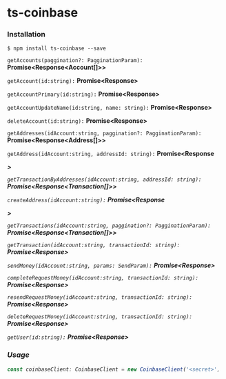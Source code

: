 # ts-coinbase
### Installation

```
$ npm install ts-coinbase --save
```

`getAccounts(paggination?: PagginationParam):` **Promise<Response<Account[]>>**

`getAccount(id:string):` **Promise<Response<Account>>**

`getAccountPrimary(id:string):` **Promise<Response<Account>>**

`getAccountUpdateName(id:string, name: string):` **Promise<Response<Account>>**

`deleteAccount(id:string):` **Promise<Response<any>>**

`getAddresses(idAccount:string, paggination?: PagginationParam):` **Promise<Response<Address[]>>**

`getAddress(idAccount:string, addressId: string):` **Promise<Response<Address>>**

`getTransactionByAddresses(idAccount:string, addressId: string):` **Promise<Response<Transaction[]>>**

`createAddress(idAccount:string):` **Promise<Response<Address>>**

`getTransactions(idAccount:string, paggination?: PagginationParam):` **Promise<Response<Transaction[]>>**

`getTransaction(idAccount:string, transactionId: string):` **Promise<Response<Transaction>>**

`sendMoney(idAccount:string, params: SendParam):` **Promise<Response<Transaction>>**

`completeRequestMoney(idAccount:string, transactionId: string):` **Promise<Response<any>>**

`resendRequestMoney(idAccount:string, transactionId: string):` **Promise<Response<any>>**

`deleteRequestMoney(idAccount:string, transactionId: string):` **Promise<Response<any>>**

`getUser(id:string):` **Promise<Response<User>>**

### Usage
```typescript
const coinbaseClient: CoinbaseClient = new CoinbaseClient('<secret>', '<key>');
```